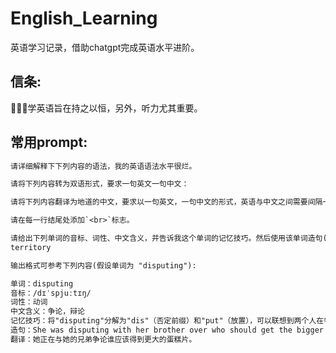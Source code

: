 # English_Learning

英语学习记录，借助chatgpt完成英语水平进阶。<br>

## 信条:

🚨🚨🚨学英语旨在持之以恒，另外，听力尤其重要。<br>

## 常用prompt:

```txt
请详细解释下下列内容的语法，我的英语语法水平很烂。
```

```txt
请将下列内容转为双语形式，要求一句英文一句中文：
```

```txt
请将下列内容翻译为地道的中文，要求以一句英文，一句中文的形式，英语与中文之间需要间隔一个空行。

请在每一行结尾处添加`<br>`标志。
```

```txt
请给出下列单词的音标、词性、中文含义，并告诉我这个单词的记忆技巧。然后使用该单词造句(英语)，并将这句话翻译为地道的中文。
territory

输出格式可参考下列内容(假设单词为 "disputing"):

单词：disputing
音标：/dɪˈspjuːtɪŋ/
词性：动词
中文含义：争论，辩论
记忆技巧：将"disputing"分解为"dis"（否定前缀）和"put"（放置），可以联想到两个人在争论中把观点“放置”在桌上进行辩论。
造句：She was disputing with her brother over who should get the bigger slice of cake.
翻译：她正在与她的兄弟争论谁应该得到更大的蛋糕片。
```